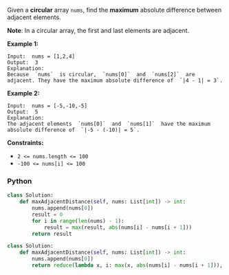 Given a  **circular**  array  `nums`, find the  **maximum**  absolute difference between adjacent elements.

**Note**: In a circular array, the first and last elements are adjacent.

**Example 1:**

```
Input:  nums = [1,2,4]
Output:  3
Explanation:
Because  `nums`  is circular,  `nums[0]`  and  `nums[2]`  are adjacent. They have the maximum absolute difference of  `|4 - 1| = 3`.
```

**Example 2:**

```
Input:  nums = [-5,-10,-5]
Output:  5
Explanation:
The adjacent elements  `nums[0]`  and  `nums[1]`  have the maximum absolute difference of  `|-5 - (-10)| = 5`.
```

**Constraints:**

- `2 <= nums.length <= 100`
- `-100 <= nums[i] <= 100`

### Python

```py
class Solution:
    def maxAdjacentDistance(self, nums: List[int]) -> int:
        nums.append(nums[0])
        result = 0
        for i in range(len(nums) - 1):
            result = max(result, abs(nums[i] - nums[i + 1]))
        return result
```

```py
class Solution:
    def maxAdjacentDistance(self, nums: List[int]) -> int:
        nums.append(nums[0])
        return reduce(lambda x, i: max(x, abs(nums[i] - nums[i + 1])), range(len(nums) - 1), 0)
```